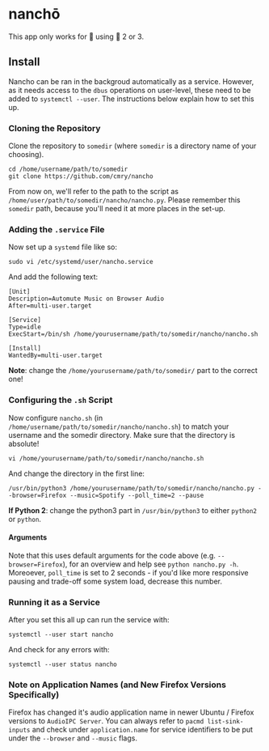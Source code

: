# nanchō

This app only works for :penguin: using :snake: 2 or 3.

## Install

Nancho can be ran in the backgroud automatically as a service. However, as it needs access to the `dbus` operations on user-level, these need to be added to `systemctl --user`. The instructions below explain how to set this up.

### Cloning the Repository

Clone the repository to `somedir` (where `somedir` is a directory name of your choosing).

```shell
cd /home/username/path/to/somedir
git clone https://github.com/cmry/nancho
```

From now on, we'll refer to the path to the script as `/home/user/path/to/somedir/nancho/nancho.py`. Please remember this `somedir` path, because you'll need it at more places in the set-up.

### Adding the `.service` File

Now set up a `systemd` file like so:

```shell
sudo vi /etc/systemd/user/nancho.service
```

And add the following text:

```
[Unit]
Description=Automute Music on Browser Audio
After=multi-user.target

[Service]
Type=idle
ExecStart=/bin/sh /home/yourusername/path/to/somedir/nancho/nancho.sh

[Install]
WantedBy=multi-user.target
```

**Note**: change the `/home/yourusername/path/to/somedir/` part to the correct one!

### Configuring the `.sh` Script

Now configure `nancho.sh` (in `/home/username/path/to/somedir/nancho/nancho.sh`) to match your username and the somedir directory. Make sure that the directory is absolute!

```shell
vi /home/yourusername/path/to/somedir/nancho/nancho.sh
```

And change the directory in the first line:

```shell
/usr/bin/python3 /home/yourusername/path/to/somedir/nancho/nancho.py --browser=Firefox --music=Spotify --poll_time=2 --pause
```

**If Python 2**: change the python3 part in `/usr/bin/python3` to either `python2` or `python`.

#### Arguments

Note that this uses default arguments for the code above (e.g. `--browser=Firefox`), for an overview and help see `python nancho.py -h`. Moreoever, `poll_time` is set to 2 seconds - if you'd like more responsive pausing and trade-off some system load, decrease this number. 

### Running it as a Service

After you set this all up can run the service with:

```shell
systemctl --user start nancho
```

And check for any errors with:

```shell
systemctl --user status nancho
```

### Note on Application Names (and New Firefox Versions Specifically)

Firefox has changed it's audio application name in newer Ubuntu / Firefox versions to `AudioIPC Server`. You can always refer to `pacmd list-sink-inputs` and check under `application.name` for service identifiers to be put under the `--browser` and `--music` flags.

